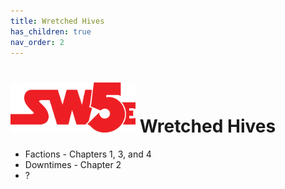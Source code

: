 ```yaml
---
title: Wretched Hives
has_children: true
nav_order: 2
---
```


# <img src='zzImages/sw5e-logo.png' style= 'float:; width:200px;'> Wretched Hives

- Factions - Chapters 1, 3, and 4
- Downtimes - Chapter 2
- ?